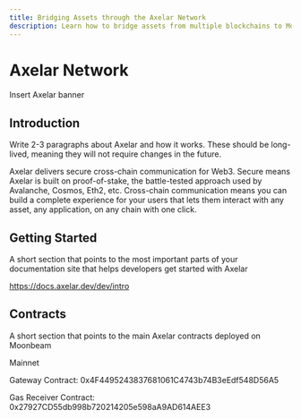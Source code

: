 ```yaml
---
title: Bridging Assets through the Axelar Network
description: Learn how to bridge assets from multiple blockchains to Moonbeam using the Axelar Network
---
```


# Axelar Network

Insert Axelar banner

## Introduction 

Write 2-3 paragraphs about Axelar and how it works. These should be long-lived, meaning they will not require changes in the future.

Axelar delivers secure cross-chain communication for Web3. Secure means Axelar is built on proof-of-stake, the battle-tested approach used by Avalanche, Cosmos, Eth2, etc. Cross-chain communication means you can build a complete experience for your users that lets them interact with any asset, any application, on any chain with one click.

## Getting Started

A short section that points to the most important parts of your documentation site that helps developers get started with Axelar

https://docs.axelar.dev/dev/intro

## Contracts

A short section that points to the main Axelar contracts deployed on Moonbeam

Mainnet

Gateway Contract:
0x4F4495243837681061C4743b74B3eEdf548D56A5

Gas Receiver Contract:
0x27927CD55db998b720214205e598aA9AD614AEE3



